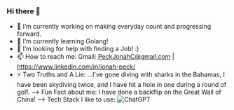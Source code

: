 ### Hi there 👋



- 🔭 I’m currently working on making everyday count and progressing forward.
- 🌱 I’m currently learning Golang!
- 🤔 I’m looking for help with finding a Job! :)
- 📫 How to reach me: Gmail: PeckJonahC@gmail.com | https://www.linkedin.com/in/jonah-peck/
- ⚡ Two Truths and A Lie: ...I've gone diving with sharks in the Bahamas, I have been skydiving twice, and I have hit a hole in one during a round of golf.
--> Fun Fact about me: I have done a backflip on the Great Wall of China!
--> Tech Stack I like to use:
![ChatGPT](https://img.shields.io/badge/chatGPT-74aa9c?style=for-the-badge&logo=openai&logoColor=white)

